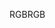 <span data-ttu-id="66843-101">RGB</span><span class="sxs-lookup"><span data-stu-id="66843-101">RGB</span></span>